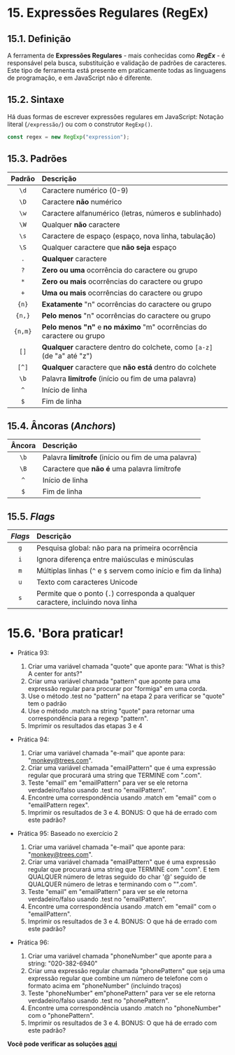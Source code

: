 # 15. Expressões Regulares (RegEx)

## 15.1. Definição

A ferramenta de **Expressões Regulares** - mais conhecidas como **_RegEx_** - é responsável pela busca, substituição e validação de padrões de caracteres. Este tipo de ferramenta está presente em praticamente todas as linguagens de programação, e em JavaScript não é diferente.

## 15.2. Sintaxe

Há duas formas de escrever expressões regulares em JavaScript: Notação literal (`/expressão/`) ou com o construtor `RegExp()`.

```javascript
const regex = new RegExp("expression");
```

## 15.3. Padrões

| Padrão  | Descrição                                                                    |
| :-----: | :--------------------------------------------------------------------------- |
|  `\d`   | Caractere numérico (0-9)                                                     |
|  `\D`   | Caractere **não** numérico                                                   |
|  `\w`   | Caractere alfanumérico (letras, números e sublinhado)                        |
|  `\W`   | Qualquer **não** caractere                                                   |
|  `\s`   | Caractere de espaço (espaço, nova linha, tabulação)                          |
|  `\S`   | Qualquer caractere que **não seja** espaço                                   |
|   `.`   | **Qualquer** caractere                                                       |
|   `?`   | **Zero ou uma** ocorrência do caractere ou grupo                             |
|   `*`   | **Zero ou mais** ocorrências do caractere ou grupo                           |
|   `+`   | **Uma ou mais** ocorrências do caractere ou grupo                            |
|  `{n}`  | **Exatamente** "n" ocorrências do caractere ou grupo                         |
| `{n,}`  | **Pelo menos** "n" ocorrências do caractere ou grupo                         |
| `{n,m}` | **Pelo menos** **"n"** e **no máximo** "m" ocorrências do caractere ou grupo |
|  `[]`   | **Qualquer** caractere dentro do colchete, como `[a-z]` (de "a" até "z")     |
|  `[^]`  | **Qualquer** caractere que **não está** dentro do colchete                   |
|  `\b`   | Palavra **limítrofe** (início ou fim de uma palavra)                         |
|   `^`   | Início de linha                                                              |
|   `$`   | Fim de linha                                                                 |

## 15.4. Âncoras (_Anchors_)

| Âncora | Descrição                                            |
| :----: | :--------------------------------------------------- |
|  `\b`  | Palavra **limítrofe** (início ou fim de uma palavra) |
|  `\B`  | Caractere que **não é** uma palavra limítrofe        |
|  `^`   | Início de linha                                      |
|  `$`   | Fim de linha                                         |

## 15.5. _Flags_

| _Flags_ | Descrição                                                                        |
| :-----: | :------------------------------------------------------------------------------- |
|   `g`   | Pesquisa global: não para na primeira ocorrência                                 |
|   `i`   | Ignora diferença entre maiúsculas e minúsculas                                   |
|   `m`   | Múltiplas linhas (`^` e `$` servem como início e fim da linha)                   |
|   `u`   | Texto com caracteres Unicode                                                     |
|   `s`   | Permite que o ponto (`.`) corresponda a qualquer caractere, incluindo nova linha |

# 15.6. **'Bora praticar!**

-   Prática 93:

    1. Criar uma variável chamada "quote" que aponte para: "What is this? A center for ants?"
    2. Criar uma variável chamada "pattern" que aponte para uma expressão regular para procurar por "formiga" em uma corda.
    3. Use o método .test no "pattern" na etapa 2 para verificar se "quote" tem o padrão
    4. Use o método .match na string "quote" para retornar uma correspondência para a regexp "pattern".
    5. Imprimir os resultados das etapas 3 e 4

-   Prática 94:

    1. Criar uma variável chamada "e-mail" que aponte para: "monkey@trees.com".
    2. Criar uma variável chamada "emailPattern" que é uma expressão regular que procurará uma string que TERMINE com ".com".
    3. Teste "email" em "emailPattern" para ver se ele retorna verdadeiro/falso usando .test no "emailPattern".
    4. Encontre uma correspondência usando .match em "email" com o "emailPattern regex".
    5. Imprimir os resultados de 3 e 4.
       BONUS: O que há de errado com este padrão?

-   Prática 95: Baseado no exercício 2

    1. Criar uma variável chamada "e-mail" que aponte para: "monkey@trees.com".
    2. Criar uma variável chamada "emailPattern" que é uma expressão regular que procurará uma string que TERMINE com ".com". E tem QUALQUER número de letras seguido do char '@' seguido de QUALQUER número de letras e terminando com o "".com".
    3. Teste "email" em "emailPattern" para ver se ele retorna verdadeiro/falso usando .test no "emailPattern".
    4. Encontre uma correspondência usando .match em "email" com o "emailPattern".
    5. Imprimir os resultados de 3 e 4.
       BONUS: O que há de errado com este padrão?

-   Prática 96:
    1. Criar uma variável chamada "phoneNumber" que aponte para a string: "020-382-6940"
    2. Criar uma expressão regular chamada "phonePattern" que seja uma expressão regular que combine um número de telefone com o formato acima em "phoneNumber" (incluindo traços)
    3. Teste "phoneNumber" em"phonePattern" para ver se ele retorna verdadeiro/falso usando .test no "phonePattern".
    4. Encontre uma correspondência usando .match no "phoneNumber" com o "phonePattern".
    5. Imprimir os resultados de 3 e 4.
       BONUS: O que há de errado com este padrão?

**Você pode verificar as soluções [aqui](/pt-br/js/praticando/p00-p96/)**
